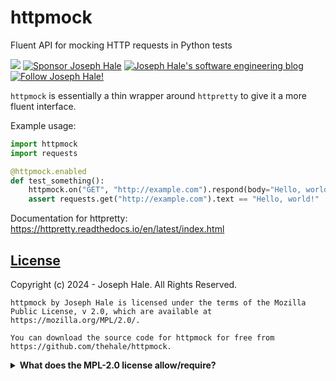 <!--
 Copyright (c) 2024 Joseph Hale
 
 This Source Code Form is subject to the terms of the Mozilla Public
 License, v. 2.0. If a copy of the MPL was not distributed with this
 file, You can obtain one at http://mozilla.org/MPL/2.0/.
-->

# httpmock

Fluent API for mocking HTTP requests in Python tests

<!-- BADGES -->
[![](https://badgen.net/github/license/thehale/httpmock)](https://github.com/thehale/httpmock/blob/master/LICENSE)
[![Sponsor Joseph Hale](https://badgen.net/badge/icon/Sponsor/pink?icon=github&label)](https://github.com/sponsors/thehale)
[![Joseph Hale's software engineering blog](https://jhale.dev/badges/website.svg)](https://jhale.dev)
[![Follow Joseph Hale!](https://jhale.dev/badges/follow.svg)](https://www.linkedin.com/comm/mynetwork/discovery-see-all?usecase=PEOPLE_FOLLOWS&followMember=thehale)


`httpmock` is essentially a thin wrapper around `httpretty` to give it a more fluent interface.

Example usage:

```python
import httpmock
import requests

@httpmock.enabled
def test_something():
    httpmock.on("GET", "http://example.com").respond(body="Hello, world!")
    assert requests.get("http://example.com").text == "Hello, world!"
```

Documentation for httpretty: https://httpretty.readthedocs.io/en/latest/index.html

## [License](/LICENSE)
Copyright (c) 2024 - Joseph Hale. All Rights Reserved.

```
httpmock by Joseph Hale is licensed under the terms of the Mozilla
Public License, v 2.0, which are available at https://mozilla.org/MPL/2.0/.

You can download the source code for httpmock for free from
https://github.com/thehale/httpmock.
```
<details>

<summary><b>What does the MPL-2.0 license allow/require?</b></summary>

### TL;DR

You can use files from this project in both open source and proprietary
applications, provided you include the above attribution. However, if
you modify any code in this project, or copy blocks of it into your own
code, you must publicly share the resulting files (note, not your whole
program) under the MPL-2.0. The best way to do this is via a Pull
Request back into this project.

If you have any other questions, you may also find Mozilla's [official
FAQ](https://www.mozilla.org/en-US/MPL/2.0/FAQ/) for the MPL-2.0 license
insightful.

If you dislike this license, you can contact me about negotiating a paid
contract with different terms.

**Disclaimer:** This TL;DR is just a summary. All legal questions
regarding usage of this project must be handled according to the
official terms specified in the `LICENSE` file.

### Why the MPL-2.0 license?

I believe that an open-source software license should ensure that code
can be used everywhere.

Strict copyleft licenses, like the GPL family of licenses, fail to
fulfill that vision because they only permit code to be used in other
GPL-licensed projects. Permissive licenses, like the MIT and Apache
licenses, allow code to be used everywhere but fail to prevent
proprietary or GPL-licensed projects from limiting access to any
improvements they make.

In contrast, the MPL-2.0 license allows code to be used in any software
project, while ensuring that any improvements remain available for
everyone.

</details>
